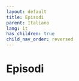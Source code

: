 ```yaml
---
layout: default
title: Episodi
parent: Italiano
lang: it
has_children: true
child_nav_order: reversed
---
```


# Episodi
